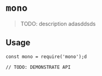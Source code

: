# `mono`

> TODO: description   adasddsds

## Usage

```
const mono = require('mono');d

// TODO: DEMONSTRATE API
```
